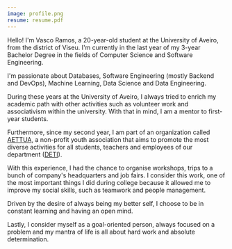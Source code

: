 ```yaml
---
image: profile.png
resume: resume.pdf
---
```


Hello! I'm Vasco Ramos, a 20-year-old student at the University of Aveiro, from the district of Viseu. I'm currently in the last year of my 3-year Bachelor Degree in the fields of Computer Science and Software Engineering. 

I'm passionate about Databases, Software Engineering (mostly Backend and DevOps), Machine Learning, Data Science and Data Engineering.

During these years at the University of Aveiro, I always tried to enrich my academic path with other activities such as volunteer work and associativism within the university. With that in mind, I am a mentor to first-year students.

Furthermore, since my second year, I am part of an organization called <a href="http://aettua.pt" target="_blank" rel="noopener noreferrer">AETTUA</a>, a non-profit youth association that aims to promote the most diverse activities for all students, teachers and employees of our department (<a href="https://www.ua.pt/deti" target="_blank" rel="noopener noreferrer">DETI</a>).

With this experience, I had the chance to organise workshops, trips to a bunch of company's headquarters and job fairs. I consider this work, one of the most important things I did during college because it allowed me to improve my social skills, such as teamwork and people management.

Driven by the desire of always being my better self, I choose to be in constant learning and having an open mind.

Lastly, I consider myself as a goal-oriented person, always focused on a problem and my mantra of life is all about hard work and absolute determination.
